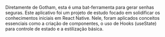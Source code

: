 Diretamente de Gotham, esta é uma bat-ferramenta para gerar senhas seguras. Este aplicativo foi um projeto de estudo focado em solidificar os conhecimentos iniciais em React Native. Nele, foram aplicados conceitos essenciais como a criação de componentes, o uso de Hooks (useState) para controle de estado e a estilização básica.
